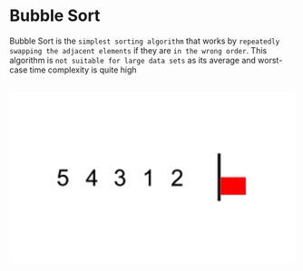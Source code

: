 # Bubble Sort

Bubble Sort is the `simplest sorting algorithm` that works by `repeatedly swapping the adjacent elements` if they are `in the wrong order`. This algorithm is `not suitable for large data sets` as its average and worst-case time complexity is quite high

<br>
<img src="../../Assets/bubble-sort.gif" width="700" style="display: block; margin: 0 auto" />
<br>
